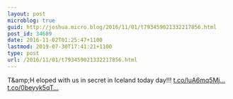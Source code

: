 ```yaml
---
layout: post
microblog: true
guid: http://joshua.micro.blog/2016/11/01/t793459021332217856.html
post_id: 34689
date: 2016-11-02T01:25:47+1100
lastmod: 2019-07-30T17:41:21+1100
type: post
url: /2016/11/01/t793459021332217856.html
---
```

T&amp;amp;H eloped with us in secret in Iceland today day!!! [t.co/luA6mq5Mj...](https://t.co/luA6mq5Mj4) [t.co/0beyyk5qT...](https://t.co/0beyyk5qTq)
